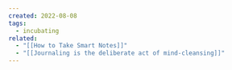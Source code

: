 ```yaml
---
created: 2022-08-08
tags:
  - incubating
related:
  - "[[How to Take Smart Notes]]"
  - "[[Journaling is the deliberate act of mind-cleansing]]"
---
```

